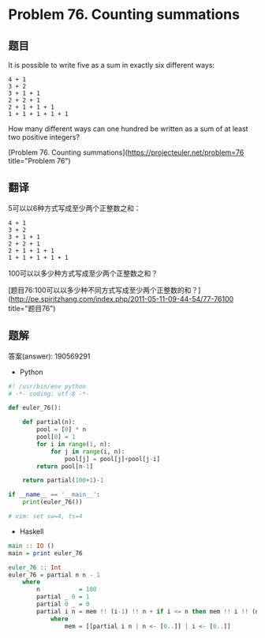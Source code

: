 Problem 76. Counting summations
========================================

## 题目

It is possible to write five as a sum in exactly six different ways:

    4 + 1
    3 + 2
    3 + 1 + 1
    2 + 2 + 1
    2 + 1 + 1 + 1
    1 + 1 + 1 + 1 + 1

How many different ways can one hundred be written as a sum of at least two positive integers?

[Problem 76. Counting summations](https://projecteuler.net/problem=76 title="Problem 76")

## 翻译

5可以以6种方式写成至少两个正整数之和：

    4 + 1
    3 + 2
    3 + 1 + 1
    2 + 2 + 1
    2 + 1 + 1 + 1
    1 + 1 + 1 + 1 + 1

100可以以多少种方式写成至少两个正整数之和？

[题目76:100可以以多少种不同方式写成至少两个正整数的和？](http://pe.spiritzhang.com/index.php/2011-05-11-09-44-54/77-76100 title="题目76")

## 题解

答案(answer): 190569291

+ Python

~~~python
#! /usr/bin/env python
# -*- coding: utf-8 -*-

def euler_76():

    def partial(n):
        pool = [0] * n
        pool[0] = 1
        for i in range(1, n):
            for j in range(i, n):
                pool[j] = pool[j]+pool[j-i]
        return pool[n-1]

    return partial(100+1)-1

if __name__ == '__main__':
    print(euler_76())

# vim: set sw=4, ts=4
~~~

+ Haskell

~~~haskell
main :: IO ()
main = print euler_76

euler_76 :: Int
euler_76 = partial n n - 1
    where
        n           = 100
        partial _ 0 = 1
        partial 0 _ = 0
        partial i n = mem !! (i-1) !! n + if i <= n then mem !! i !! (n-i) else 0
            where
                mem = [[partial i n | n <- [0..]] | i <- [0..]]
~~~
